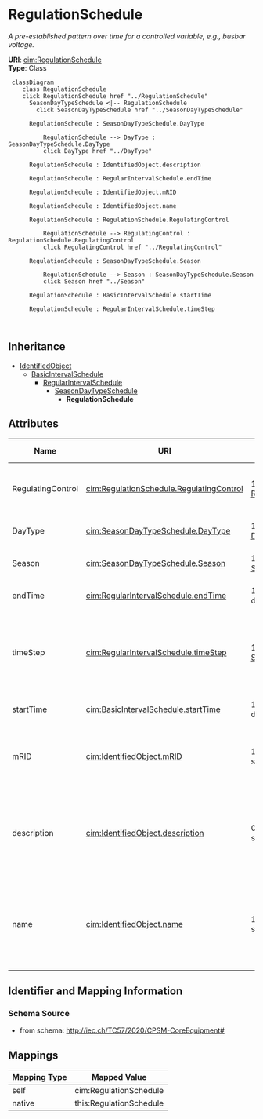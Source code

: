 # RegulationSchedule


_A pre-established pattern over time for a controlled variable, e.g., busbar voltage._





**URI**: [cim:RegulationSchedule](http://iec.ch/TC57/CIM100#RegulationSchedule)<br />
**Type**: Class




```mermaid
 classDiagram
    class RegulationSchedule
    click RegulationSchedule href "../RegulationSchedule"
      SeasonDayTypeSchedule <|-- RegulationSchedule
        click SeasonDayTypeSchedule href "../SeasonDayTypeSchedule"
      
      RegulationSchedule : SeasonDayTypeSchedule.DayType
        
          RegulationSchedule --> DayType : SeasonDayTypeSchedule.DayType
          click DayType href "../DayType"
        
      RegulationSchedule : IdentifiedObject.description
        
      RegulationSchedule : RegularIntervalSchedule.endTime
        
      RegulationSchedule : IdentifiedObject.mRID
        
      RegulationSchedule : IdentifiedObject.name
        
      RegulationSchedule : RegulationSchedule.RegulatingControl
        
          RegulationSchedule --> RegulatingControl : RegulationSchedule.RegulatingControl
          click RegulatingControl href "../RegulatingControl"
        
      RegulationSchedule : SeasonDayTypeSchedule.Season
        
          RegulationSchedule --> Season : SeasonDayTypeSchedule.Season
          click Season href "../Season"
        
      RegulationSchedule : BasicIntervalSchedule.startTime
        
      RegulationSchedule : RegularIntervalSchedule.timeStep
        
      
```





## Inheritance
* [IdentifiedObject](IdentifiedObject.md)
    * [BasicIntervalSchedule](BasicIntervalSchedule.md)
        * [RegularIntervalSchedule](RegularIntervalSchedule.md)
            * [SeasonDayTypeSchedule](SeasonDayTypeSchedule.md)
                * **RegulationSchedule**



## Attributes


| Name | URI | Cardinality and Range | Description | Inheritance |
| ---  | --- | --- | --- | --- |
| RegulatingControl | [cim:RegulationSchedule.RegulatingControl](http://iec.ch/TC57/CIM100#RegulationSchedule.RegulatingControl) | 1 <br />  [RegulatingControl](RegulatingControl.md)  | Regulating controls that have this schedule | direct |
| DayType | [cim:SeasonDayTypeSchedule.DayType](http://iec.ch/TC57/CIM100#SeasonDayTypeSchedule.DayType) | 1 <br />  [DayType](DayType.md)  | DayType for the Schedule | [SeasonDayTypeSchedule](SeasonDayTypeSchedule.md) |
| Season | [cim:SeasonDayTypeSchedule.Season](http://iec.ch/TC57/CIM100#SeasonDayTypeSchedule.Season) | 1 <br />  [Season](Season.md)  | Season for the Schedule | [SeasonDayTypeSchedule](SeasonDayTypeSchedule.md) |
| endTime | [cim:RegularIntervalSchedule.endTime](http://iec.ch/TC57/CIM100#RegularIntervalSchedule.endTime) | 1 <br />  datetime  | The time for the last time point | [RegularIntervalSchedule](RegularIntervalSchedule.md) |
| timeStep | [cim:RegularIntervalSchedule.timeStep](http://iec.ch/TC57/CIM100#RegularIntervalSchedule.timeStep) | 1 <br />  [Seconds](Seconds.md)  | The time between each pair of subsequent regular time points in sequence orde... | [RegularIntervalSchedule](RegularIntervalSchedule.md) |
| startTime | [cim:BasicIntervalSchedule.startTime](http://iec.ch/TC57/CIM100#BasicIntervalSchedule.startTime) | 1 <br />  datetime  | The time for the first time point | [BasicIntervalSchedule](BasicIntervalSchedule.md) |
| mRID | [cim:IdentifiedObject.mRID](http://iec.ch/TC57/CIM100#IdentifiedObject.mRID) | 1 <br />  string  | Master resource identifier issued by a model authority | [IdentifiedObject](IdentifiedObject.md) |
| description | [cim:IdentifiedObject.description](http://iec.ch/TC57/CIM100#IdentifiedObject.description) | 0..1 <br />  string  | The description is a free human readable text describing or naming the object | [IdentifiedObject](IdentifiedObject.md) |
| name | [cim:IdentifiedObject.name](http://iec.ch/TC57/CIM100#IdentifiedObject.name) | 1 <br />  string  | The name is any free human readable and possibly non unique text naming the o... | [IdentifiedObject](IdentifiedObject.md) |









## Identifier and Mapping Information







### Schema Source


* from schema: http://iec.ch/TC57/2020/CPSM-CoreEquipment#





## Mappings

| Mapping Type | Mapped Value |
| ---  | ---  |
| self | cim:RegulationSchedule |
| native | this:RegulationSchedule |




